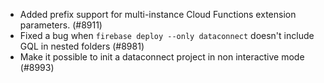 - Added prefix support for multi-instance Cloud Functions extension parameters. (#8911)
- Fixed a bug when `firebase deploy --only dataconnect` doesn't include GQL in nested folders (#8981)
- Make it possible to init a dataconnect project in non interactive mode (#8993)
